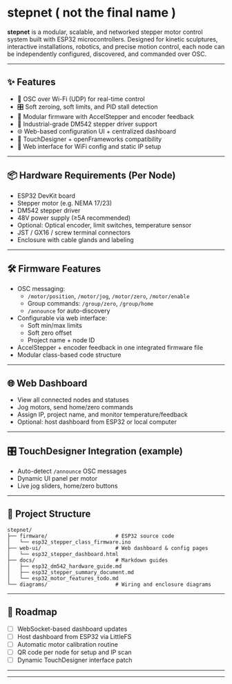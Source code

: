
# stepnet ( not the final name )

**stepnet** is a modular, scalable, and networked stepper motor control system built with ESP32 microcontrollers. Designed for kinetic sculptures, interactive installations, robotics, and precise motion control, each node can be independently configured, discovered, and commanded over OSC.

---

## ✨ Features

- 📡 OSC over Wi-Fi (UDP) for real-time control
- 🎛 Soft zeroing, soft limits, and PID stall detection
- 🧠 Modular firmware with AccelStepper and encoder feedback
- 🧱 Industrial-grade DM542 stepper driver support
- 🌐 Web-based configuration UI + centralized dashboard
- 🧩 TouchDesigner + openFrameworks compatibility
- 🔌 Web interface for WiFi config and static IP setup

---

## 📦 Hardware Requirements (Per Node)

- ESP32 DevKit board
- Stepper motor (e.g. NEMA 17/23)
- DM542 stepper driver
- 48V power supply (≥5A recommended)
- Optional: Optical encoder, limit switches, temperature sensor
- JST / GX16 / screw terminal connectors
- Enclosure with cable glands and labeling

---

## 🛠 Firmware Features

- OSC messaging:
  - `/motor/position`, `/motor/jog`, `/motor/zero`, `/motor/enable`
  - Group commands: `/group/zero`, `/group/home`
  - `/announce` for auto-discovery
- Configurable via web interface:
  - Soft min/max limits
  - Soft zero offset
  - Project name + node ID
- AccelStepper + encoder feedback in one integrated firmware file
- Modular class-based code structure

---

## 🌐 Web Dashboard

- View all connected nodes and statuses
- Jog motors, send home/zero commands
- Assign IP, project name, and monitor temperature/feedback
- Optional: host dashboard from ESP32 or local computer

---

## 🎛 TouchDesigner Integration (example)

- Auto-detect `/announce` OSC messages
- Dynamic UI panel per motor
- Live jog sliders, home/zero buttons

---

## 📁 Project Structure

```
stepnet/
├── firmware/                      # ESP32 source code
│   └── esp32_stepper_class_firmware.ino
├── web-ui/                        # Web dashboard & config pages
│   └── esp32_stepper_dashboard.html
├── docs/                          # Markdown guides
│   ├── esp32_dm542_hardware_guide.md
│   ├── esp32_stepper_summary_document.md
│   └── esp32_motor_features_todo.md
└── diagrams/                      # Wiring and enclosure diagrams
```

---

## 🔮 Roadmap

- [ ] WebSocket-based dashboard updates
- [ ] Host dashboard from ESP32 via LittleFS
- [ ] Automatic motor calibration routine
- [ ] QR code per node for setup and IP scan
- [ ] Dynamic TouchDesigner interface patch

---



---



